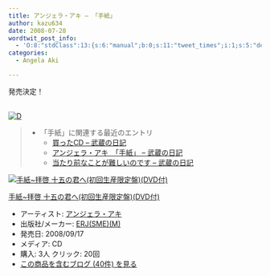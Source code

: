 ```yaml
---
title: アンジェラ・アキ – 「手紙」
author: kazu634
date: 2008-07-28
wordtwit_post_info:
  - 'O:8:"stdClass":13:{s:6:"manual";b:0;s:11:"tweet_times";i:1;s:5:"delay";i:0;s:7:"enabled";i:1;s:10:"separation";s:2:"60";s:7:"version";s:3:"3.7";s:14:"tweet_template";b:0;s:6:"status";i:2;s:6:"result";a:0:{}s:13:"tweet_counter";i:2;s:13:"tweet_log_ids";a:1:{i:0;i:4167;}s:9:"hash_tags";a:0:{}s:8:"accounts";a:1:{i:0;s:7:"kazu634";}}'
categories:
  - Angela Aki

---
```

<div class="section">
<p>
    発売決定！
</p>
  
<p>
<br /> <a href="http://d.hatena.ne.jp/video/niconico/sm3702633" onclick="__gaTracker('send', 'event', 'outbound-article', 'http://d.hatena.ne.jp/video/niconico/sm3702633', '');" alt="この動画を含む日記"><img src="http://d.hatena.ne.jp/images/d_entry.gif" alt="D" border="0" style="vertical-align: bottom;" title="この動画を含む日記" /></a>
</p>
  
<p>
</p>
  
<blockquote>
<ul>
<li>
        「手紙」に関連する最近のエントリ <ul>
<li>
<a href="http://d.hatena.ne.jp/sirocco634/20080709/1215612194" onclick="__gaTracker('send', 'event', 'outbound-article', 'http://d.hatena.ne.jp/sirocco634/20080709/1215612194', ' 買ったCD &#8211; 武蔵の日記');" target="_blank"> 買ったCD &#8211; 武蔵の日記</a>
</li>
<li>
<a href="http://d.hatena.ne.jp/sirocco634/20080705/1215269096" onclick="__gaTracker('send', 'event', 'outbound-article', 'http://d.hatena.ne.jp/sirocco634/20080705/1215269096', ' アンジェラ・アキ　「手紙」 &#8211; 武蔵の日記');" target="_blank"> アンジェラ・アキ　「手紙」 &#8211; 武蔵の日記</a>
</li>
<li>
<a href="http://d.hatena.ne.jp/sirocco634/20080308/1204937573" onclick="__gaTracker('send', 'event', 'outbound-article', 'http://d.hatena.ne.jp/sirocco634/20080308/1204937573', ' 当たり前なことが難しいのです &#8211; 武蔵の日記');" target="_blank"> 当たり前なことが難しいのです &#8211; 武蔵の日記</a>
</li>
</ul>
</li>
</ul>
</blockquote>
  
<div class="hatena-asin-detail">
<a href="http://www.amazon.co.jp/dp/B001CY1YUI/?tag=hatena_st1-22&ascsubtag=d-7ibv" onclick="__gaTracker('send', 'event', 'outbound-article', 'http://www.amazon.co.jp/dp/B001CY1YUI/?tag=hatena_st1-22&ascsubtag=d-7ibv', '');"><img src="https://images-na.ssl-images-amazon.com/images/I/51xcj%2Bks4xL._SL160_.jpg" class="hatena-asin-detail-image" alt="手紙~拝啓 十五の君へ(初回生産限定盤)(DVD付)" title="手紙~拝啓 十五の君へ(初回生産限定盤)(DVD付)" /></a></p> 
    
<div class="hatena-asin-detail-info">
<p class="hatena-asin-detail-title">
<a href="http://www.amazon.co.jp/dp/B001CY1YUI/?tag=hatena_st1-22&ascsubtag=d-7ibv" onclick="__gaTracker('send', 'event', 'outbound-article', 'http://www.amazon.co.jp/dp/B001CY1YUI/?tag=hatena_st1-22&ascsubtag=d-7ibv', '手紙~拝啓 十五の君へ(初回生産限定盤)(DVD付)');">手紙~拝啓 十五の君へ(初回生産限定盤)(DVD付)</a>
</p>
      
<ul>
<li>
<span class="hatena-asin-detail-label">アーティスト:</span> <a href="http://d.hatena.ne.jp/keyword/%A5%A2%A5%F3%A5%B8%A5%A7%A5%E9%A1%A6%A5%A2%A5%AD" onclick="__gaTracker('send', 'event', 'outbound-article', 'http://d.hatena.ne.jp/keyword/%A5%A2%A5%F3%A5%B8%A5%A7%A5%E9%A1%A6%A5%A2%A5%AD', 'アンジェラ・アキ');" class="keyword">アンジェラ・アキ</a>
</li>
<li>
<span class="hatena-asin-detail-label">出版社/メーカー:</span> <a href="http://d.hatena.ne.jp/keyword/ERJ%28SME%29%28M%29" onclick="__gaTracker('send', 'event', 'outbound-article', 'http://d.hatena.ne.jp/keyword/ERJ%28SME%29%28M%29', 'ERJ(SME)(M)');" class="keyword">ERJ(SME)(M)</a>
</li>
<li>
<span class="hatena-asin-detail-label">発売日:</span> 2008/09/17
</li>
<li>
<span class="hatena-asin-detail-label">メディア:</span> CD
</li>
<li>
<span class="hatena-asin-detail-label">購入</span>: 3人 <span class="hatena-asin-detail-label">クリック</span>: 20回
</li>
<li>
<a href="http://d.hatena.ne.jp/asin/B001CY1YUI" onclick="__gaTracker('send', 'event', 'outbound-article', 'http://d.hatena.ne.jp/asin/B001CY1YUI', 'この商品を含むブログ (40件) を見る');" target="_blank">この商品を含むブログ (40件) を見る</a>
</li>
</ul>
</div>
    
<div class="hatena-asin-detail-foot">
</div>
</div>
</div>
